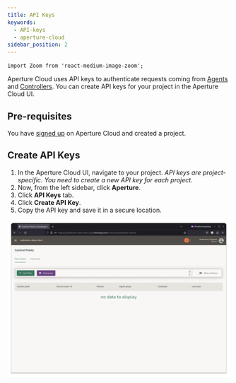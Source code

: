 ```yaml
---
title: API Keys
keywords:
  - API-keys
  - aperture-cloud
sidebar_position: 2
---
```


```mdx-code-block
import Zoom from 'react-medium-image-zoom';
```

Aperture Cloud uses API keys to authenticate requests coming from
[Agents][Agents] and [Controllers][Controllers]. You can create API keys for
your project in the Aperture Cloud UI.

## Pre-requisites

You have [signed up][sign-up] on Aperture Cloud and created a project.

## Create API Keys

1. In the Aperture Cloud UI, navigate to your project. _API keys are
   project-specific. You need to create a new API key for each project._
2. Now, from the left sidebar, click **Aperture**.
3. Click **API Keys** tab.
4. Click **Create API Key**.
5. Copy the API key and save it in a secure location.

![API Keys](./assets/api-keys.gif "Creating API Keys for sudhanshu-demo-docs project")

[sign-up]: /get-started/aperture-cloud/sign-up.md
[Agents]: /get-started/installation/agent/agent.md
[Controllers]: /self-hosting/controller/controller.md
